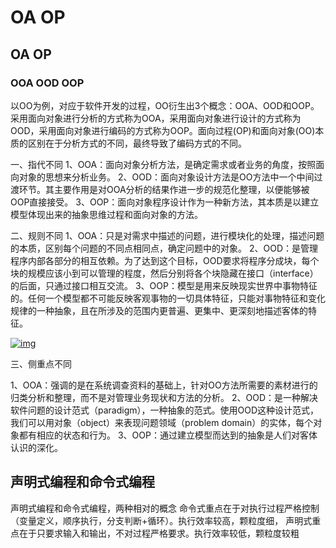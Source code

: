 # OA OP

## OA OP

### OOA OOD OOP
以OO为例，对应于软件开发的过程，OO衍生出3个概念：OOA、OOD和OOP。采用面向对象进行分析的方式称为OOA，采用面向对象进行设计的方式称为OOD，采用面向对象进行编码的方式称为OOP。面向过程(OP)和面向对象(OO)本质的区别在于分析方式的不同，最终导致了编码方式的不同。

一、指代不同
1、OOA：面向对象分析方法，是确定需求或者业务的角度，按照面向对象的思想来分析业务。
2、OOD：面向对象设计方法是OO方法中一个中间过渡环节。其主要作用是对OOA分析的结果作进一步的规范化整理，以便能够被OOP直接接受。
3、OOP：面向对象程序设计作为一种新方法，其本质是以建立模型体现出来的抽象思维过程和面向对象的方法。

二、规则不同
1、OOA：只是对需求中描述的问题，进行模块化的处理，描述问题的本质，区别每个问题的不同点相同点，确定问题中的对象。
2、OOD：是管理程序内部各部分的相互依赖。为了达到这个目标，OOD要求将程序分成块，每个块的规模应该小到可以管理的程度，然后分别将各个块隐藏在接口（interface）的后面，只通过接口相互交流。
3、OOP：模型是用来反映现实世界中事物特征的。任何一个模型都不可能反映客观事物的一切具体特征，只能对事物特征和变化规律的一种抽象，且在所涉及的范围内更普遍、更集中、更深刻地描述客体的特征。

[![img](https://gss0.baidu.com/94o3dSag_xI4khGko9WTAnF6hhy/zhidao/wh%3D600%2C800/sign=71b2f56540c2d562f25dd8ebd721bcd7/7acb0a46f21fbe09a3e9981164600c338744ad04.jpg)](https://gss0.baidu.com/94o3dSag_xI4khGko9WTAnF6hhy/zhidao/pic/item/7acb0a46f21fbe09a3e9981164600c338744ad04.jpg)



三、侧重点不同

1、OOA：强调的是在系统调查资料的基础上，针对OO方法所需要的素材进行的归类分析和整理，而不是对管理业务现状和方法的分析。
2、OOD：是一种解决软件问题的设计范式（paradigm），一种抽象的范式。使用OOD这种设计范式，我们可以用对象（object）来表现问题领域（problem domain）的实体，每个对象都有相应的状态和行为。
3、OOP：通过建立模型而达到的抽象是人们对客体认识的深化。


## 声明式编程和命令式编程
声明式编程和命令式编程，两种相对的概念
命令式重点在于对执行过程严格控制（变量定义，顺序执行，分支判断+循环）。执行效率较高，颗粒度细，
声明式重点在于只要求输入和输出，不对过程严格要求。执行效率较低，颗粒度较粗